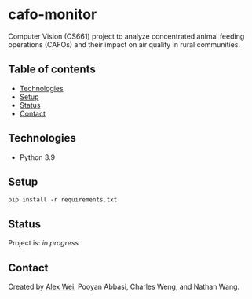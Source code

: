 # cafo-monitor
Computer Vision (CS661) project to analyze concentrated animal feeding operations (CAFOs) and their impact on air quality in rural communities.

## Table of contents
* [Technologies](#technologies)
* [Setup](#setup)
* [Status](#status)
* [Contact](#contact)

## Technologies
* Python 3.9

## Setup
`pip install -r requirements.txt`

## Status
Project is: _in progress_

## Contact
Created by [Alex Wei](https://www.linkedin.com/in/alexcjwei), Pooyan Abbasi, Charles Weng, and Nathan Wang.
